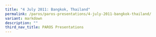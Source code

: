 ```yaml
---
title: "4 July 2011: Bangkok, Thailand"
permalink: /paros/paros-presentations/4-july-2011-bangkok-thailand/
variant: markdown
description: ""
third_nav_title: PAROS Presentations
---
```


